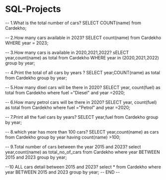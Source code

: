 # SQL-Projects
-- 1.What is the total number of cars?
SELECT COUNT(name) from Cardekho;

-- 2.How many cars available in 2023?
SELECT count(name) from Cardekho
WHERE year =  2023;

-- 3.How many cars is available in 2020,2021,2022?
sELECT year,count(name) as total from Cardekho
WHERE year in (2020,2021,2022)
group by year;

-- 4.Print the total of all cars by years ?
SELECT year,COUNT(name) as total from Cardekho
group by year;

-- 5.How many disel cars will be there in 2020?
SELECT year, count(fuel) as total from Cardekho
where fuel ="Diesel" and year =2020;

-- 6.How many petrol cars will be there in 2020?
SELECT year, count(fuel) as total from Cardekho
where fuel ="Petrol" and year =2020;

-- 7.Print all the fuel cars by years?
SELECT year,fuel from Cardekho
group by year;

-- 8.which year has more than 100 cars?
SELECT year,count(name) as cars from Cardekho
group by year
having  count(name) >100;

-- 9.Total number of cars between the year 2015 and 2023?
select year,count(name) as total_no_of_cars
from Cardekho
where year BETWEEN 2015 and 2023
group by year;

--10 ALL cars detail between 2015 and 2023?
select  * from Cardekho
where year BETWEEN 2015 and 2023
group by year;
-- END --
